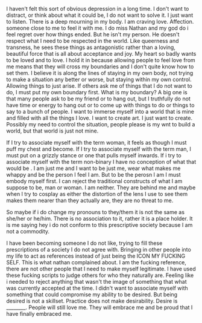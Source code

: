 I haven't felt this sort of obvious depression in a long time. I don't want to distract, or think about what it could be, I do not want to solve it. I just want to listen. There is a deep mourning in my body. I am craving love. Affection. someone close to me to feel it with me. I do miss Nathan and my god do i feel regret over how things ended. But he isn't my person. He doesn't respect what I need to be respected in the world. Like queerness and transness, he sees these things as antagonistic rather than a loving, beautiful force that is all about acceptance and joy. My heart so badly wants to be loved and to love. I hold it in because allowing people to feel love from me means that they will cross my boundaries and I don't quite know how to set them. I believe it is along the lines of staying in my own body, not trying to make a situation any better or worse, but staying within my own control. Allowing things to just arise. If others ask me of things that I do not want to do, I must put my own boundary first. What is my boundary? A big one is that many people ask to be my friend or to hang out, but I truthfully do not have time or energy to hang out or to come up with things to do or things to say to a bunch of people. I want to immerse myself into a world that is mine and filled with all the things I love. I want to create art. I just want to create. Possibly my need to control the situation, people please is my wnt to build a world, but that world is just not mine. 

If I try to associate myself with the term woman, it feels as though I must puff my chest and become. If I try to associate myself with the term man, I must put on a grizzly stance or one that pulls myself inwards. If i try to associate myself with the term non-binary I have no conception of what that would be . I am just me and I want to be just me, wear what makes me whappy and be the person I feel I am. But to be the perosn I am I must embody myself first. I can reject the traditional constructs of what I am suppose to be, man or woman. I am neither. They are behind me and maybe when I try to cosplay as either the distortion of the lens I use to see them makes them nearer than they actually are, they are no threat to me. 

So maybe if i do change my pronouns to they/them it is not the same as she/her or he/him. There is no association to it, rather it is a place holder. It is me saying hey i do not conform to this prescriptive society because I am not a commodity.

I have been becoming someone I do not like, trying to fill these prescriptions of a society I do not agree with. Bringing in other people into my life to act as references instead of just being the ICON MY FUCKING SELF. This is what nathan complained about. I am the fucking reference, there are not other people that I need to make myself legitimate. I have used these fucking scripts to judge others for who they naturally are. Feeling like i needed to reject anything that wasn't the image of something that what was currently accepted at the time. I didn't want to associate myself with something that could compromise my ability to be desired. But being desired is not a skillset. Practice does not make desirability. Desire is ________. People will still love me. They will embrace me and be proud that I have finally embraced me. 